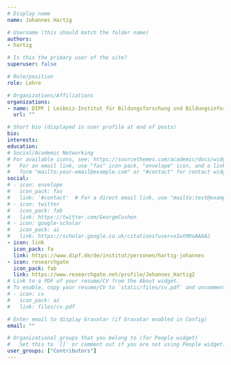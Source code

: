 ```yaml
---
# Display name
name: Johannes Hartig

# Username (this should match the folder name)
authors:
- hartig

# Is this the primary user of the site?
superuser: false

# Role/position
role: Lehre

# Organizations/Affiliations
organizations:
- name: DIPF | Leibniz-Institut für Bildungsforschung und Bildungsinformation
  url: ""

# Short bio (displayed in user profile at end of posts)
bio:
interests:
education:
# Social/Academic Networking
# For available icons, see: https://sourcethemes.com/academic/docs/widgets/#icons
#   For an email link, use "fas" icon pack, "envelope" icon, and a link in the
#   form "mailto:your-email@example.com" or "#contact" for contact widget.
social:
# - icon: envelope
#   icon_pack: fas
#   link: '#contact'  # For a direct email link, use "mailto:test@example.org".
# - icon: twitter
#   icon_pack: fab
#   link: https://twitter.com/GeorgeCushen
# - icon: google-scholar
#   icon_pack: ai
#   link: https://scholar.google.co.uk/citations?user=sIwtMXoAAAAJ
- icon: link
  icon_pack: fa
  link: https://www.dipf.de/de/institut/personen/hartig-johannes
- icon: researchgate
  icon_pack: fab
  link: https://www.researchgate.net/profile/Johannes_Hartig2
# Link to a PDF of your resume/CV from the About widget.
# To enable, copy your resume/CV to `static/files/cv.pdf` and uncomment the lines below.
# - icon: cv
#   icon_pack: ai
#   link: files/cv.pdf

# Enter email to display Gravatar (if Gravatar enabled in Config)
email: ""

# Organizational groups that you belong to (for People widget)
#   Set this to `[]` or comment out if you are not using People widget.
user_groups: ["Contributors"]
---
```

